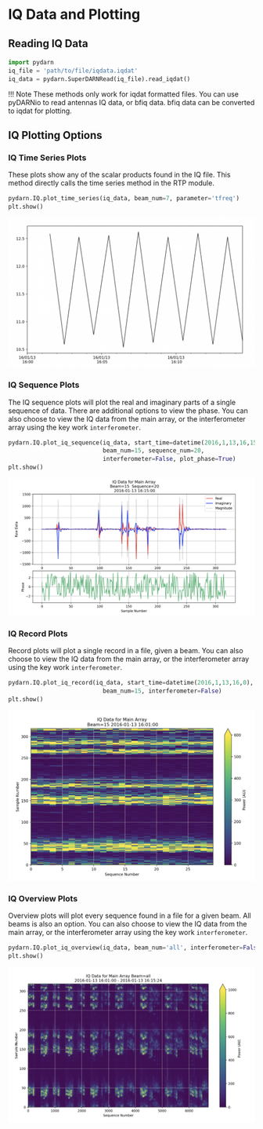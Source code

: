 <!--Copyright (C) 2023 SuperDARN Canada, University of Saskatchewan 
Author(s): Carley Martin 
Modifications:

Disclaimer:
pyDARN is under the LGPL v3 license found in the root directory LICENSE.md 
Everyone is permitted to copy and distribute verbatim copies of this license 
document, but changing it is not allowed.

This version of the GNU Lesser General Public License incorporates the terms
and conditions of version 3 of the GNU General Public License, supplemented by
the additional permissions listed below.
-->

# IQ Data and Plotting

## Reading IQ Data

```python
import pydarn
iq_file = 'path/to/file/iqdata.iqdat'
iq_data = pydarn.SuperDARNRead(iq_file).read_iqdat()
```

!!! Note
    These methods only work for iqdat formatted files. 
    You can use pyDARNio to read antennas IQ data, or bfiq data. 
    bfiq data can be converted to iqdat for plotting.

## IQ Plotting Options
### IQ Time Series Plots

These plots show any of the scalar products found in the IQ file. This method directly calls the time series method in the RTP module.

```python
pydarn.IQ.plot_time_series(iq_data, beam_num=7, parameter='tfreq')
plt.show()
```

![](../imgs/iq1.png)

### IQ Sequence Plots

The IQ sequence plots will plot the real and imaginary parts of a single sequence of data. There are additional options to view the phase.
You can also choose to view the IQ data from the main array, or the interferometer array using the key work `interferometer`.

```python
pydarn.IQ.plot_iq_sequence(iq_data, start_time=datetime(2016,1,13,16,15),
                           beam_num=15, sequence_num=20,
                           interferometer=False, plot_phase=True)
plt.show()
```

![](../imgs/iq2.png)

### IQ Record Plots

Record plots will plot a single record in a file, given a beam.
You can also choose to view the IQ data from the main array, or the interferometer array using the key work `interferometer`.

```python
pydarn.IQ.plot_iq_record(iq_data, start_time=datetime(2016,1,13,16,0),
                           beam_num=15, interferometer=False)
plt.show()
```

![](../imgs/iq3.png)

### IQ Overview Plots

Overview plots will plot every sequence found in a file for a given beam. All beams is also an option. 
You can also choose to view the IQ data from the main array, or the interferometer array using the key work `interferometer`.

```python
pydarn.IQ.plot_iq_overview(iq_data, beam_num='all', interferometer=False)
plt.show()
```

![](../imgs/iq4.png)



